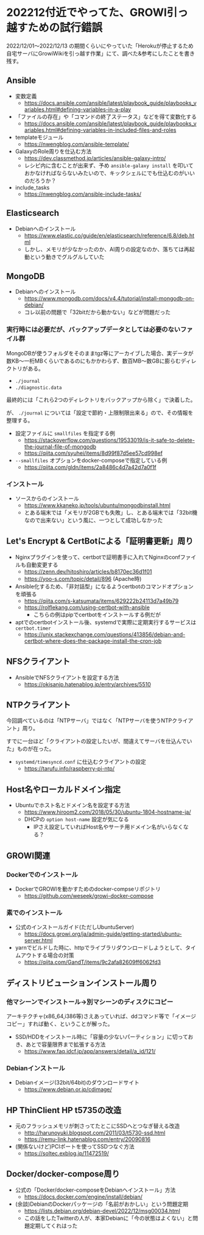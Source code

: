 202212付近でやってた、GROWI引っ越すための試行錯誤
===

2022/12/01〜2022/12/13 の期間くらいにやっていた「Herokuが停止するため自宅サーバにGrowiWikiを引っ越す作業」にて、調べた&参考にしたことを書き残す。


## Ansible

- 変数定義
  - https://docs.ansible.com/ansible/latest/playbook_guide/playbooks_variables.html#defining-variables-in-a-play
- 「ファイルの存在」や「コマンドの終了ステータス」などを得て変数化する
  - https://docs.ansible.com/ansible/latest/playbook_guide/playbooks_variables.html#defining-variables-in-included-files-and-roles
- templateモジュール
  - https://nwengblog.com/ansible-template/
- GalaxyのRole周りを仕込む方法
  - https://dev.classmethod.jp/articles/ansible-galaxy-intro/
  - レシピ内に含むことが出来ず、予め `ansible-galaxy install` を叩いておかなければならないみたいので、キックシェルにでも仕込むのがいいのだろうか？
- include_tasks
  - https://nwengblog.com/ansible-include-tasks/


## Elasticsearch

- Debianへのインストール
  - https://www.elastic.co/guide/en/elasticsearch/reference/6.8/deb.html
  - しかし、メモリが少なかったのか、AI周りの設定なのか、落ちては再起動という動きでグルグルしていた

## MongoDB

- Debianへのインストール
  - https://www.mongodb.com/docs/v4.4/tutorial/install-mongodb-on-debian/
  - コレ以前の問題で「32bitだから動かない」などが問題だった


### 実行時には必要だが、バックアップデータとしては必要のないファイル群

MongoDBが使うフォルダをそのままtgz等にアーカイブした場合、実データが数KB〜一桁MBくらいであるのにもかかわらず、数百MB〜数GBに膨らむディレクトリがある。

- `./journal`
- `./diagnostic.data`

最終的には「これら2つのディレクトリをバックアップから除く」で決着した。

が、 `./journal` については「設定で節約・上限制限出来る」ので、その情報を整理する。

- 設定ファイルに `smallfiles` を指定する例
  - https://stackoverflow.com/questions/19533019/is-it-safe-to-delete-the-journal-file-of-mongodb
  - https://qiita.com/syuhei/items/8d99f87d5ee57cd998ef
- `--smallfiles` オプションをdocker-composeで指定している例
  - https://qiita.com/gldn/items/2a8486c4d7a42d7a0f1f

### インストール

- ソースからのインストール
  - https://www.kkaneko.jp/tools/ubuntu/mongodbinstall.html
  - とある端末では「メモリが2GBでも失敗」し、とある端末では「32bit機なので出来ない」という風に、一つとして成功しなかった


## Let's Encrypt & CertBotによる「証明書更新」周り

- Nginxプラグインを使って、certbotで証明書手に入れてNginxのconfファイルも自動変更する
  - https://zenn.dev/hitoshiro/articles/b8170ec36d1f01
  - https://yoo-s.com/topic/detail/896 (Apache時)
- Ansible化するため、「非対話型」になるようcertbotのコマンドオプションを頑張る
  - https://qiita.com/s-katsumata/items/629222b24113d7a49b79
  - https://rolflekang.com/using-certbot-with-ansible
    - こちらの例はpipでcertbotをインストールする例だが
- aptでのcertbotインストール後、systemdで実際に定期実行するサービスは `certbot.timer`
  - https://unix.stackexchange.com/questions/413856/debian-and-certbot-where-does-the-package-install-the-cron-job


## NFSクライアント

- AnsibleでNFSクライアントを設定する方法
  - https://okisanjp.hatenablog.jp/entry/archives/5510


## NTPクライアント

今回調べているのは「NTPサーバ」ではなく「NTPサーバを使うNTPクライアント」周り。

すでに一台ほど「クライアントの設定したいが、間違えてサーバを仕込んでいた」ものが在った。

- `systemd/timesyncd.conf` に仕込むクライアントの設定
  - https://tarufu.info/raspberry-pi-ntp/

## Host名やローカルドメイン指定

- Ubuntuでホスト名とドメイン名を設定する方法
  - https://www.hiroom2.com/2018/05/30/ubuntu-1804-hostname-ja/
  - DHCPの `option host-name` 設定が気になる
    - IPさえ設定していればHost名やサーチ用ドメイン名がいらなくなる？


## GROWI関連

### Dockerでのインストール

- DockerでGROWIを動かすためのdocker-compseリポジトリ
  - https://github.com/weseek/growi-docker-compose

### 素でのインストール

- 公式のインストールガイド(ただしUbuntuServer)
  - https://docs.growi.org/ja/admin-guide/getting-started/ubuntu-server.html
- yarnでビルドした時に、httpでライブラリダウンロードしようとして、タイムアウトする場合の対策
  - https://qiita.com/GandT/items/9c2afa82609ff6062fd3

## ディストリビューションインストール周り

### 他マシーンでインストール->別マシーンのディスクにコピー

アーキテクチャ(x86_64,i386等)さえあっていれば、ddコマンド等で「イメージコピー」すれば動く、ということが解った。

- SSD/HDDをインストール時に「容量の少ないパーティション」に切っておき、あとで容量限界まで拡張する方法
  - https://www.faq.idcf.jp/app/answers/detail/a_id/121/

### Debianインストール

- Debianイメージ(32bit/64bit)のダウンロードサイト
  - https://www.debian.or.jp/cdimage/


## HP ThinClient HP t5735の改造

- 元のフラッシュメモリが刺さってたとこにSSDへとつなぎ替える改造
  - http://harunoyuki.blogspot.com/2011/03/t5730-ssd.html
  - https://remu-link.hatenablog.com/entry/20090816
- (関係ないけど)PCIポートを使ってSSDつなぐ方法
  - https://soltec.exblog.jp/11472519/

## Docker/docker-compose周り

- 公式の「Docker/docker-composeをDebianへインストール」方法
  - https://docs.docker.com/engine/install/debian/
- (余談)DebianのDockerパッケージの「名前がおかしい」という問題定期
  - https://lists.debian.org/debian-devel/2022/12/msg00034.html
  - この話をしたTwitterの人が、本家Debianに「今の状態はよくない」と問題定期してくれはった